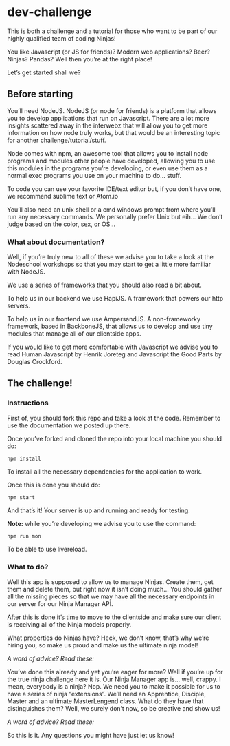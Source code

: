# dev-challenge

This is both a challenge and a tutorial for those who want to be part of our highly qualified team of coding Ninjas!

You like Javascript (or JS for friends)? Modern web applications? Beer? Ninjas? Pandas? Well then you’re at the right place!

Let’s get started shall we?

## Before starting

You’ll need NodeJS. NodeJS (or node for friends) is a platform that allows you to develop applications that run on Javascript. There are a lot more insights scattered away in the interwebz that will allow you to get more information on how node truly works, but that would be an interesting topic for another challenge/tutorial/stuff.

Node comes with npm, an awesome tool that allows you to install node programs and modules other people have developed, allowing you to use this modules in the programs you’re developing, or even use them as a normal exec programs you use on your machine to do… stuff.

To code you can use your favorite IDE/text editor but, if you don’t have one, we recommend sublime text or Atom.io

You’ll also need an unix shell or a cmd windows prompt from where you’ll run any necessary commands. We personally prefer Unix but eih… We don’t judge based on the color, sex, or OS…

### What about documentation?

Well, if you’re truly new to all of these we advise you to take a look at the Nodeschool workshops so that you may start to get a little more familiar with NodeJS.

We use a series of frameworks that you should also read a bit about.

To help us in our backend we use HapiJS. A framework that powers our http servers.

To help us in our frontend we use AmpersandJS. A non-frameworky framework, based in BackboneJS, that allows us to develop and use tiny modules that manage all of our clientside apps.

If you would like to get more comfortable with Javascript we advise you to read Human Javascript by Henrik Joreteg and Javascript the Good Parts by Douglas Crockford.

## The challenge!

### Instructions

First of, you should fork this repo and take a look at the code. Remember to use the documentation we posted up there.

Once you’ve forked and cloned the repo into your local machine you should do:
```
npm install
```
To install all the necessary dependencies for the application to work.

Once this is done you should do:
```
npm start
```
And that’s it! Your server is up and running and ready for testing.

**Note:** while you’re developing we advise you to use the command:
```
npm run mon
```
To be able to use livereload.

### What to do?

Well this app is supposed to allow us to manage Ninjas. Create them, get them and delete them, but right now it isn’t doing much… You should gather all the missing pieces so that  we may have all the necessary endpoints in our server for our Ninja Manager API.

After this is done it’s time to move to the clientside and make sure our client is receiving all of the Ninja models properly.

What properties do Ninjas have? Heck, we don’t know, that’s why we’re hiring you, so make us proud and make us the ultimate ninja model!


*A word of advice? Read these:*

You’ve done this already and yet you’re eager for more? Well if you’re up for the true ninja challenge here it is. Our Ninja Manager app is… well, crappy. I mean, everybody is a ninja? Nop. We need you to make it possible for us to have a series of ninja “extensions”. We’ll need an Apprentice, Disciple, Master and an ultimate MasterLengend class. What do they have that distinguishes them? Well, we surely don’t now, so be creative and show us!

*A word of advice? Read these:*

So this is it. Any questions you might have just let us know!
